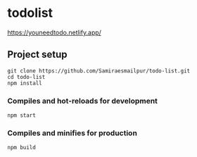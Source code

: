 # todolist 
https://youneedtodo.netlify.app/

## Project setup
```
git clone https://github.com/Samiraesmailpur/todo-list.git
cd todo-list
npm install
```

### Compiles and hot-reloads for development
```
npm start
```

### Compiles and minifies for production
```
npm build
```
